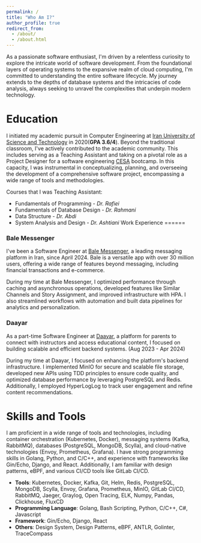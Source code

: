 ```yaml
---
permalink: /
title: "Who Am I?"
author_profile: true
redirect_from: 
  - /about/
  - /about.html
---
```


As a passionate software enthusiast, I'm driven by a relentless curiosity to explore the intricate world of software development. From the foundational layers of operating systems to the expansive realm of cloud computing, I'm committed to understanding the entire software lifecycle. My journey extends to the depths of database systems and the intricacies of code analysis, always seeking to unravel the complexities that underpin modern technology.

Education
======
I initiated my academic pursuit in Computer Engineering at [Iran University of Science and Technology](https://ce-inter.iust.ac.ir/) in 2020(**GPA 3.6/4**). Beyond the traditional classroom, I've actively contributed to the academic community. This includes serving as a Teaching Assistant and taking on a pivotal role as a Project Designer for a software engineering [CESA](https://www.linkedin.com/company/cesa-iust) bootcamp. In this capacity, I was instrumental in conceptualizing, planning, and overseeing the development of a comprehensive software project, encompassing a wide range of tools and methodologies.

Courses that I was Teaching Assistant:
- Fundamentals of Programming - *Dr. Rafiei*
- Fundamentals of Database Design - *Dr. Rahmani*
- Data Structure - *Dr. Abdi*
- System Analysis and Design - *Dr. Ashtiani*
Work Experience
======
### Bale Messenger
I've been a Software Engineer at [Bale Messenger](https://www.linkedin.com/company/balemessenger), a leading messaging platform in Iran, since April   2024. Bale is a versatile app with over 30 million users, offering a wide range of features beyond messaging, including financial transactions and e-commerce.

During my time at Bale Messenger, I optimized performance through caching and asynchronous operations, developed features like Similar Channels and Story Assignment, and improved infrastructure with HPA. I also streamlined workflows with automation and built data pipelines for analytics and personalization.

### Daayar
As a part-time Software Engineer at [Daayar](https://daayar.com/), a platform for parents to connect with instructors and access educational content, I focused on building scalable and efficient backend systems. (Aug 2023 - Apr 2024)

During my time at Daayar, I focused on enhancing the platform's backend infrastructure. I implemented MinIO for secure and scalable file storage, developed new APIs using TDD principles to ensure code quality, and optimized database performance by leveraging PostgreSQL and Redis. Additionally, I employed HyperLogLog to track user engagement and refine content recommendations.

Skills and Tools
======
I am proficient in a wide range of tools and technologies, including container orchestration (Kubernetes, Docker), messaging systems (Kafka, RabbitMQ), databases (PostgreSQL, MongoDB, Scylla), and cloud-native technologies (Envoy, Prometheus, Grafana). I have strong programming skills in Golang, Python, and C/C++, and experience with frameworks like Gin/Echo, Django, and React. Additionally, I am familiar with design patterns, eBPF, and various CI/CD tools like GitLab CI/CD.

- **Tools**: Kubernetes, Docker, Kafka, Git, Helm, Redis, PostgreSQL, MongoDB, Scylla, Envoy, Grafana, Prometheus, MinIO, GitLab CI/CD, RabbitMQ, Jaeger, Graylog, Open Tracing, ELK, Numpy, Pandas, Clickhouse, FluxCD
- **Programming Language**: Golang, Bash Scripting, Python, C/C++, C#, Javascript
- **Framework**: Gin/Echo, Django, React
- **Others**: Design System, Design Patterns, eBPF, ANTLR, Golinter, TraceCompass